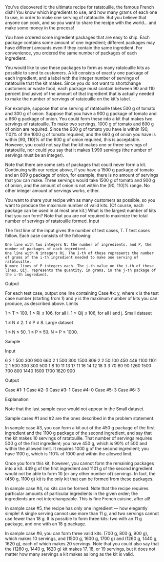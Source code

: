  You've discovered it: the ultimate recipe for ratatouille, the famous French dish! You know which ingredients to use, and how many grams of each one to use, in order to make one serving of ratatouille. But you believe that anyone can cook, and so you want to share the recipe with the world... and make some money in the process!

You have ordered some ingredient packages that are easy to ship. Each package contains some amount of one ingredient; different packages may have different amounts even if they contain the same ingredient. For convenience, you ordered the same number of packages of each ingredient.

You would like to use these packages to form as many ratatouille kits as possible to send to customers. A kit consists of exactly one package of each ingredient, and a label with the integer number of servings of ratatouille that the kit makes. Since you do not want to shortchange customers or waste food, each package must contain between 90 and 110 percent (inclusive) of the amount of that ingredient that is actually needed to make the number of servings of ratatouille on the kit's label.

For example, suppose that one serving of ratatouille takes 500 g of tomato and 300 g of onion. Suppose that you have a 900 g package of tomato and a 660 g package of onion. You could form these into a kit that makes two servings of ratatouille. To make two servings, 1000 g of tomato and 600 g of onion are required. Since the 900 g of tomato you have is within [90, 110]% of the 1000 g of tomato required, and the 660 g of onion you have is within [90, 110]% of the 600 g of onion required, this is acceptable. However, you could not say that the kit makes one or three servings of ratatouille, nor could you say that it makes 1.999 servings (the number of servings must be an integer).

Note that there are some sets of packages that could never form a kit. Continuing with our recipe above, if you have a 1500 g package of tomato and an 809 g package of onion, for example, there is no amount of servings that you can make. Three servings would take 1500 g of tomato and 900 g of onion, and the amount of onion is not within the [90, 110]% range. No other integer amount of servings works, either.

You want to share your recipe with as many customers as possible, so you want to produce the maximum number of valid kits. (Of course, each package can be used in at most one kit.) What is the largest number of kits that you can form? Note that you are not required to maximize the total number of servings of ratatouille formed.
Input

The first line of the input gives the number of test cases, T. T test cases follow. Each case consists of the following:

    One line with two integers N: the number of ingredients, and P, the number of packages of each ingredient.
    One line with N integers Ri. The i-th of these represents the number of grams of the i-th ingredient needed to make one serving of ratatouille.
    N more lines of P integers each. The j-th value on the i-th of these lines, Qij, represents the quantity, in grams, in the j-th package of the i-th ingredient.

Output

For each test case, output one line containing Case #x: y, where x is the test case number (starting from 1) and y is the maximum number of kits you can produce, as described above.
Limits

1 ≤ T ≤ 100.
1 ≤ Ri ≤ 106, for all i.
1 ≤ Qij ≤ 106, for all i and j.
Small dataset

1 ≤ N ≤ 2.
1 ≤ P ≤ 8.
Large dataset

1 ≤ N ≤ 50.
1 ≤ P ≤ 50.
N × P ≤ 1000.

Sample

Input

6
2 1
500 300
900
660
2 1
500 300
1500
809
2 2
50 100
450 449
1100 1101
2 1
500 300
300
500
1 8
10
11 13 17 11 16 14 12 18
3 3
70 80 90
1260 1500 700
800 1440 1600
1700 1620 900

Output 

Case #1: 1
Case #2: 0
Case #3: 1
Case #4: 0
Case #5: 3
Case #6: 3

Explanation

Note that the last sample case would not appear in the Small dataset.

Sample cases #1 and #2 are the ones described in the problem statement.

In sample case #3, you can form a kit out of the 450 g package of the first ingredient and the 1100 g package of the second ingredient, and say that the kit makes 10 servings of ratatouille. That number of servings requires 500 g of the first ingredient; you have 450 g, which is 90% of 500 and within the allowed limit. It requires 1000 g of the second ingredient; you have 1100 g, which is 110% of 1000 and within the allowed limit.

Once you form this kit, however, you cannot form the remaining packages into a kit. 449 g of the first ingredient and 1101 g of the second ingredient would not be able to form 10 (or any other number of) servings. In fact, the (450 g, 1100 g) kit is the only kit that can be formed from these packages.

In sample case #4, no kits can be formed. Note that the recipe requires particular amounts of particular ingredients in the given order; the ingredients are not interchangeable. This is fine French cuisine, after all!

In sample case #5, the recipe has only one ingredient — how elegantly simple! A single serving cannot use more than 11 g, and two servings cannot use fewer than 18 g. It is possible to form three kits: two with an 11 g package, and one with an 18 g package.

In sample case #6, you can form three valid kits: (700 g, 800 g, 900 g), which makes 10 servings, and (1500 g, 1600 g, 1700 g) and (1260 g, 1440 g, 1620 g), each of which makes 20 servings. Note that you could also say that the (1260 g, 1440 g, 1620 g) kit makes 17, 18, or 19 servings, but it does not matter how many servings a kit makes as long as the kit is valid. 
